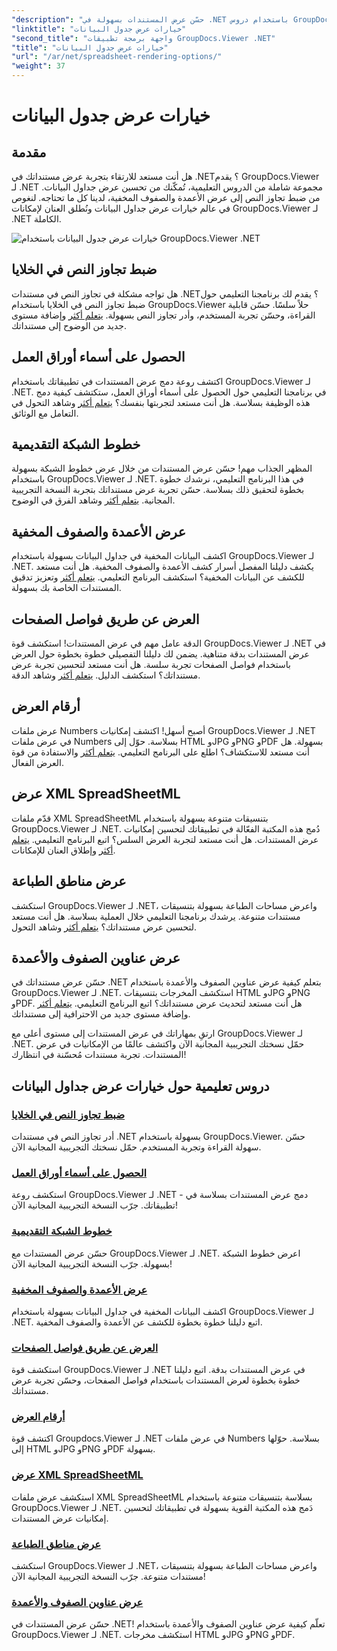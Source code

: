 ```yaml
---
"description": "حسّن عرض المستندات بسهولة في .NET باستخدام دروس GroupDocs.Viewer. تعلّم كيفية ضبط تجاوز النص، وعرض خطوط الشبكة، والمزيد."
"linktitle": "خيارات عرض جدول البيانات"
"second_title": "واجهة برمجة تطبيقات GroupDocs.Viewer .NET"
"title": "خيارات عرض جدول البيانات"
"url": "/ar/net/spreadsheet-rendering-options/"
"weight": 37
---
```


# خيارات عرض جدول البيانات

## مقدمة

هل أنت مستعد للارتقاء بتجربة عرض مستنداتك في .NET؟ يقدم GroupDocs.Viewer لـ .NET مجموعة شاملة من الدروس التعليمية، تُمكّنك من تحسين عرض جداول البيانات. من ضبط تجاوز النص إلى عرض الأعمدة والصفوف المخفية، لدينا كل ما تحتاجه. لنغوص في عالم خيارات عرض جداول البيانات ونُطلق العنان لإمكانات GroupDocs.Viewer لـ .NET الكاملة.

![خيارات عرض جدول البيانات باستخدام GroupDocs.Viewer .NET](/viewer/spreadsheet-rendering-options/image.png)

## ضبط تجاوز النص في الخلايا

هل تواجه مشكلة في تجاوز النص في مستندات .NET؟ يقدم لك برنامجنا التعليمي حول ضبط تجاوز النص في الخلايا باستخدام GroupDocs.Viewer حلاً سلسًا. حسّن قابلية القراءة، وحسّن تجربة المستخدم، وأدر تجاوز النص بسهولة. [يتعلم أكثر](./adjust-text-overflow-cells/) وإضافة مستوى جديد من الوضوح إلى مستنداتك.

## الحصول على أسماء أوراق العمل

اكتشف روعة دمج عرض المستندات في تطبيقاتك باستخدام GroupDocs.Viewer لـ .NET. في برنامجنا التعليمي حول الحصول على أسماء أوراق العمل، ستكتشف كيفية دمج هذه الوظيفة بسلاسة. هل أنت مستعد لتجربتها بنفسك؟ [يتعلم أكثر](./get-worksheets-names/) وشاهد التحول في التعامل مع الوثائق.

## خطوط الشبكة التقديمية

المظهر الجذاب مهم! حسّن عرض المستندات من خلال عرض خطوط الشبكة بسهولة باستخدام GroupDocs.Viewer لـ .NET. في هذا البرنامج التعليمي، نرشدك خطوة بخطوة لتحقيق ذلك بسلاسة. حسّن تجربة عرض مستنداتك بتجربة النسخة التجريبية المجانية. [يتعلم أكثر](./render-grid-lines/) وشاهد الفرق في الوضوح.

## عرض الأعمدة والصفوف المخفية

اكشف البيانات المخفية في جداول البيانات بسهولة باستخدام GroupDocs.Viewer لـ .NET. يكشف دليلنا المفصل أسرار كشف الأعمدة والصفوف المخفية. هل أنت مستعد للكشف عن البيانات المخفية؟ استكشف البرنامج التعليمي. [يتعلم أكثر](./render-hidden-columns-rows/) وتعزيز تدقيق المستندات الخاصة بك بسهولة.

## العرض عن طريق فواصل الصفحات

الدقة عامل مهم في عرض المستندات! استكشف قوة GroupDocs.Viewer لـ .NET في عرض المستندات بدقة متناهية. يضمن لك دليلنا التفصيلي خطوة بخطوة حول العرض باستخدام فواصل الصفحات تجربة سلسة. هل أنت مستعد لتحسين تجربة عرض مستنداتك؟ استكشف الدليل. [يتعلم أكثر](./rendering-by-page-breaks/) وشاهد الدقة.

## أرقام العرض

عرض ملفات Numbers أصبح أسهل! اكتشف إمكانيات GroupDocs.Viewer لـ .NET في عرض ملفات Numbers بسلاسة. حوّل إلى HTML وJPG وPNG وPDF بسهولة. هل أنت مستعد للاستكشاف؟ اطلع على البرنامج التعليمي. [يتعلم أكثر](./rendering-numbers/) والاستفادة من قوة العرض الفعال.

## عرض XML SpreadSheetML

قدّم ملفات XML SpreadSheetML بتنسيقات متنوعة بسهولة باستخدام GroupDocs.Viewer لـ .NET. دُمج هذه المكتبة الفعّالة في تطبيقاتك لتحسين إمكانيات عرض المستندات. هل أنت مستعد لتجربة العرض السلس؟ اتبع البرنامج التعليمي. [يتعلم أكثر](./rendering-xml-spreadsheetml/) وإطلاق العنان للإمكانات.

## عرض مناطق الطباعة

استكشف GroupDocs.Viewer لـ .NET، واعرض مساحات الطباعة بسهولة بتنسيقات مستندات متنوعة. يرشدك برنامجنا التعليمي خلال العملية بسلاسة. هل أنت مستعد لتحسين عرض مستنداتك؟ [يتعلم أكثر](./render-print-areas/) وشاهد التحول.

## عرض عناوين الصفوف والأعمدة

حسّن عرض مستنداتك في .NET بتعلم كيفية عرض عناوين الصفوف والأعمدة باستخدام GroupDocs.Viewer لـ .NET. استكشف المخرجات بتنسيقات HTML وJPG وPNG وPDF. هل أنت مستعد لتحديث عرض مستنداتك؟ اتبع البرنامج التعليمي. [يتعلم أكثر](./render-row-column-headings/) وإضافة مستوى جديد من الاحترافية إلى مستنداتك.

ارتقِ بمهاراتك في عرض المستندات إلى مستوى أعلى مع GroupDocs.Viewer لـ .NET. حمّل نسختك التجريبية المجانية الآن واكتشف عالمًا من الإمكانيات في عرض المستندات. تجربة مستندات مُحسّنة في انتظارك!
## دروس تعليمية حول خيارات عرض جداول البيانات
### [ضبط تجاوز النص في الخلايا](./adjust-text-overflow-cells/)
أدر تجاوز النص في مستندات .NET بسهولة باستخدام GroupDocs.Viewer. حسّن سهولة القراءة وتجربة المستخدم. حمّل نسختك التجريبية المجانية الآن.
### [الحصول على أسماء أوراق العمل](./get-worksheets-names/)
استكشف روعة GroupDocs.Viewer لـ .NET - دمج عرض المستندات بسلاسة في تطبيقاتك. جرّب النسخة التجريبية المجانية الآن!
### [خطوط الشبكة التقديمية](./render-grid-lines/)
حسّن عرض المستندات مع GroupDocs.Viewer لـ .NET. اعرض خطوط الشبكة بسهولة. جرّب النسخة التجريبية المجانية الآن!
### [عرض الأعمدة والصفوف المخفية](./render-hidden-columns-rows/)
اكشف البيانات المخفية في جداول البيانات بسهولة باستخدام GroupDocs.Viewer لـ .NET. اتبع دليلنا خطوة بخطوة للكشف عن الأعمدة والصفوف المخفية.
### [العرض عن طريق فواصل الصفحات](./rendering-by-page-breaks/)
استكشف قوة GroupDocs.Viewer لـ .NET في عرض المستندات بدقة. اتبع دليلنا خطوة بخطوة لعرض المستندات باستخدام فواصل الصفحات، وحسّن تجربة عرض مستنداتك.
### [أرقام العرض](./rendering-numbers/)
اكتشف قوة Groupdocs.Viewer لـ .NET في عرض ملفات Numbers بسلاسة. حوّلها إلى HTML وJPG وPNG وPDF بسهولة.
### [عرض XML SpreadSheetML](./rendering-xml-spreadsheetml/)
استكشف عرض ملفات XML SpreadSheetML بسلاسة بتنسيقات متنوعة باستخدام GroupDocs.Viewer لـ .NET. دَمج هذه المكتبة القوية بسهولة في تطبيقاتك لتحسين إمكانيات عرض المستندات.
### [عرض مناطق الطباعة](./render-print-areas/)
استكشف GroupDocs.Viewer لـ .NET، واعرض مساحات الطباعة بسهولة بتنسيقات مستندات متنوعة. جرّب النسخة التجريبية المجانية الآن!
### [عرض عناوين الصفوف والأعمدة](./render-row-column-headings/)
حسّن عرض المستندات في .NET! تعلّم كيفية عرض عناوين الصفوف والأعمدة باستخدام GroupDocs.Viewer لـ .NET. استكشف مخرجات HTML وJPG وPNG وPDF.